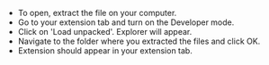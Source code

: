 - To open, extract the file on your computer.
- Go to your extension tab and turn on the Developer mode.
- Click on 'Load unpacked'. Explorer will appear.
- Navigate to the folder where you extracted the files and click OK.
- Extension should appear in your extension tab.
